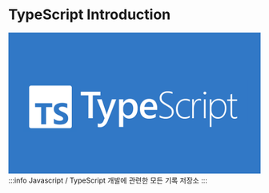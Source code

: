 # TypeScript Introduction
![typescript-image](../images/ts-image.png)
:::info
Javascript / TypeScript 개발에 관련한 모든 기록 저장소
:::